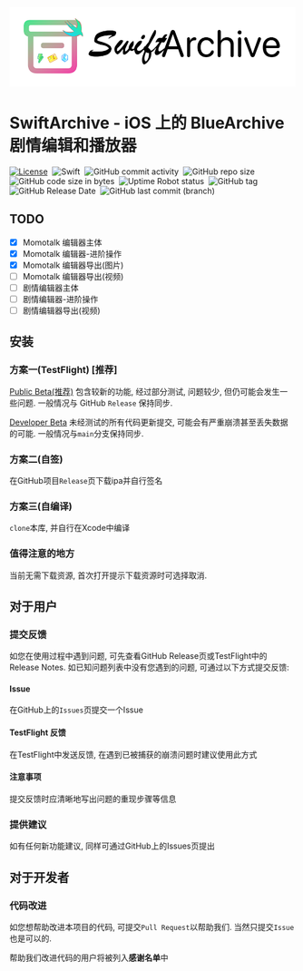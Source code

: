 ![MainImage](RelRes/MainImage.png)

# SwiftArchive - iOS 上的 BlueArchive 剧情编辑和播放器

[![License](https://img.shields.io/github/license/WindowsMEMZ/SwiftArchive)](LICENSE)&nbsp;
![Swift](https://img.shields.io/badge/Swift-5.9-orange.svg)&nbsp;
![GitHub commit activity](https://img.shields.io/github/commit-activity/m/WindowsMEMZ/SwiftArchive)&nbsp;
![GitHub repo size](https://img.shields.io/github/repo-size/WindowsMEMZ/SwiftArchive)&nbsp;
![GitHub code size in bytes](https://img.shields.io/github/languages/code-size/WindowsMEMZ/SwiftArchive)&nbsp;
![Uptime Robot status](https://img.shields.io/uptimerobot/status/m794152937-528042e5aee699af3224e7a6?label=Darock%20Main%20API%20Status)&nbsp;
![GitHub tag](https://img.shields.io/github/v/tag/WindowsMEMZ/SwiftArchive?label=Latest%20Tag)&nbsp;
![GitHub Release Date](https://img.shields.io/github/release-date-pre/WindowsMEMZ/SwiftArchive?label=Latest%20Release%20Date)&nbsp;
![GitHub last commit (branch)](https://img.shields.io/github/last-commit/WindowsMEMZ/SwiftArchive/main?label=Main%20Branch%20Last%20Commit)&nbsp;

## TODO
- [x] Momotalk 编辑器主体
- [x] Momotalk 编辑器-进阶操作
- [x] Momotalk 编辑器导出(图片)
- [ ] Momotalk 编辑器导出(视频)
- [ ] 剧情编辑器主体
- [ ] 剧情编辑器-进阶操作
- [ ] 剧情编辑器导出(视频)

## 安装
### 方案一(TestFlight) [推荐]
[Public Beta(推荐)](https://testflight.apple.com/join/JLFPR0qe)  包含较新的功能, 经过部分测试, 问题较少, 但仍可能会发生一些问题. 一般情况与 GitHub `Release` 保持同步.

[Developer Beta](https://testflight.apple.com/join/C9VEKrC8)  未经测试的所有代码更新提交, 可能会有严重崩溃甚至丢失数据的可能. 一般情况与`main`分支保持同步.
### 方案二(自签)
在GitHub项目`Release`页下载ipa并自行签名
### 方案三(自编译)
`clone`本库, 并自行在Xcode中编译
### 值得注意的地方
当前无需下载资源, 首次打开提示下载资源时可选择取消.
## 对于用户
### 提交反馈
如您在使用过程中遇到问题, 可先查看GitHub Release页或TestFlight中的 Release Notes.
如已知问题列表中没有您遇到的问题, 可通过以下方式提交反馈:
#### Issue
在GitHub上的`Issues`页提交一个Issue
#### TestFlight 反馈
在TestFlight中发送反馈, 在遇到已被捕获的崩溃问题时建议使用此方式
#### 注意事项
提交反馈时应清晰地写出问题的重现步骤等信息
### 提供建议
如有任何新功能建议, 同样可通过GitHub上的Issues页提出
## 对于开发者
### 代码改进
如您想帮助改进本项目的代码, 可提交`Pull Request`以帮助我们.
当然只提交`Issue`也是可以的.

帮助我们改进代码的用户将被列入**感谢名单**中

